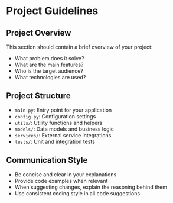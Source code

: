 # Project Guidelines

## Project Overview
This section should contain a brief overview of your project:
- What problem does it solve?
- What are the main features?
- Who is the target audience?
- What technologies are used?

## Project Structure
- `main.py`: Entry point for your application
- `config.py`: Configuration settings
- `utils/`: Utility functions and helpers
- `models/`: Data models and business logic
- `services/`: External service integrations
- `tests/`: Unit and integration tests

## Communication Style
- Be concise and clear in your explanations
- Provide code examples when relevant
- When suggesting changes, explain the reasoning behind them
- Use consistent coding style in all code suggestions